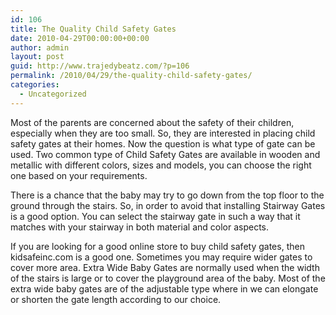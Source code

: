 ```yaml
---
id: 106
title: The Quality Child Safety Gates
date: 2010-04-29T00:00:00+00:00
author: admin
layout: post
guid: http://www.trajedybeatz.com/?p=106
permalink: /2010/04/29/the-quality-child-safety-gates/
categories:
  - Uncategorized
---
```

Most of the parents are concerned about the safety of their children, especially when they are too small. So, they are interested in placing child safety gates at their homes. Now the question is what type of gate can be used. Two common type of Child Safety Gates are available in wooden and metallic with different colors, sizes and models, you can choose the right one based on your requirements.

There is a chance that the baby may try to go down from the top floor to the ground through the stairs. So, in order to avoid that installing Stairway Gates is a good option. You can select the stairway gate in such a way that it matches with your stairway in both material and color aspects.

If you are looking for a good online store to buy child safety gates, then kidsafeinc.com is a good one. Sometimes you may require wider gates to cover more area. Extra Wide Baby Gates are normally used when the width of the stairs is large or to cover the playground area of the baby. Most of the extra wide baby gates are of the adjustable type where in we can elongate or shorten the gate length according to our choice.